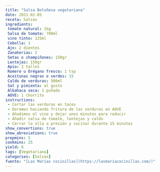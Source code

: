 ```yaml
---
title: "Salsa Boloñesa vegetariana"
date: 2021-02-05
receta: Salsas
ingredients:
 tomate natural: 1kg
 Salsa de tomate: 700ml
 vino tinto: 125ml 
 Cebolla: 1
 Ajo: 2 dientes
 Zanahorias: 2
 Setas o champiñones: 150gr
 Lentejas: 150gr
 Apio: 2 tallos
 Romero u Orégano fresco: 1 tsp
 Aceitunas negras o verdes: 15
 Caldo de verduras: 500ml
 Sal y pimienta: al gusto
 Albahaca seca: 1 puñado
 AOVE: 1 chorrito
instructions:
 - Cortar las verduras en tacos
 - Doramos haciendo fritura de las verduras en AOVE
 - Añadimos el vino y dejar unos minutos para reducir
 - Añadir salsa de tomate, lentejas y caldo
 - Cerrar la olla a presión y cocinar durante 15 minutos
show_convertions: true
show_abreviations: true
prepmins: 5
cookmins: 25
yield: 6
tags: [Vegetariana]
categories: [Salsas]
fuente: "[Las Marías cocinillas](https://lasmariacocinillas.com/)"
---
```


<!--stackedit_data:
eyJoaXN0b3J5IjpbLTE3MzkwNjY4NzddfQ==
-->